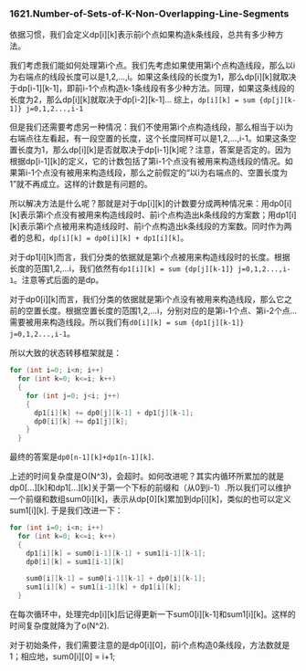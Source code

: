 ### 1621.Number-of-Sets-of-K-Non-Overlapping-Line-Segments

依据习惯，我们会定义dp[i][k]表示前i个点如果构造k条线段，总共有多少种方法。

我们考虑我们能如何处理第i个点。我们先考虑如果使用第i个点构造线段，那么以i为右端点的线段长度可以是1,2,...,i。如果这条线段的长度为1，那么dp[i][k]就取决于dp[i-1][k-1]，即前i-1个点构造k-1条线段有多少种方法。同理，如果这条线段的长度为2，那么dp[i][k]就取决于dp[i-2][k-1]... 综上，```dp[i][k] = sum {dp[j][k-1]} j=0,1,2...,i-1```

但是我们还需要考虑另一种情况：我们不使用第i个点构造线段，那么相当于以i为右端点往左看起，有一段空置的长度，这个长度同样可以是1,2,...,i-1。如果这条空置长度为1，那么dp[i][k]是否就取决于dp[i-1][k]呢？注意，答案是否定的。因为根据dp[i-1][k]的定义，它的计数包括了第i-1个点没有被用来构造线段的情况。如果第i-1个点没有被用来构造线段，那么之前假定的“以i为右端点的、空置长度为1”就不再成立。这样的计数是有问题的。

所以解决方法是什么呢？那就是对于dp[i][k]的计数要分成两种情况来：用dp0[i][k]表示第i个点没有被用来构造线段时、前i个点构造出k条线段的方案数；用dp1[i][k]表示第i个点被用来构造线段时、前i个点构造出k条线段的方案数。同时作为两者的总和，```dp[i][k] = dp0[i][k] + dp1[i][k]```。

对于dp1[i][k]而言，我们分类的依据就是第i个点被用来构造线段时的长度。根据长度的范围1,2,...i，我们依然有```dp1[i][k] = sum {dp[j][k-1]} j=0,1,2...,i-1```。注意等式后面的是dp。

对于dp0[i][k]而言，我们分类的依据就是第i个点没有被用来构造线段，那么它之前的空置长度。根据空置长度的范围1,2,...i，分别对应的是第i-1个点、第i-2个点...需要被用来构造线段。所以我们有```d0[i][k] = sum {dp1[j][k-1]} j=0,1,2...,i-1```。

所以大致的状态转移框架就是：
```cpp
for (int i=0; i<n; i++)
  for (int k=0; k<=i; k++)
  {
    for (int j=0; j<i; j++)
    {
      dp1[i][k] += dp0[j][k-1] + dp1[j][k-1];
      dp0[i][k] += dp1[j][k];
    }
  }
```
最终的答案是```dp0[n-1][k]+dp1[n-1][k]```.

上述的时间复杂度是O(N^3)，会超时。如何改进呢？其实内循环所累加的就是dp0[...][k]和dp1[...][k]关于第一个下标的前缀和（从0到i-1）.所以我们可以维护一个前缀和数组sum0[i][k]，表示从dp[0][k]累加到dp[i][k]，类似的也可以定义sum1[i][k]. 于是我们改进一下：

```cpp
for (int i=0; i<n; i++)
  for (int k=0; k<=i; k++)
  {
    dp1[i][k] = sum0[i-1][k-1] + sum1[i-1][k-1];
    dp0[i][k] = sum1[i-1][k]
  
    sum0[i][k-1] = sum0[i-1][k-1] + dp0[i][k-1];
    sum1[i][k] = sum1[i-1][k] + dp1[i][k];
  }
```
在每次循环中，处理完dp[i][k]后记得更新一下sum0[i][k-1]和sum1[i][k]。这样的时间复杂度就降为了o(N^2).

对于初始条件，我们需要注意的是dp0[i][0]，前i个点构造0条线段，方法数就是1；相应地，sum0[i][0] = i+1;

